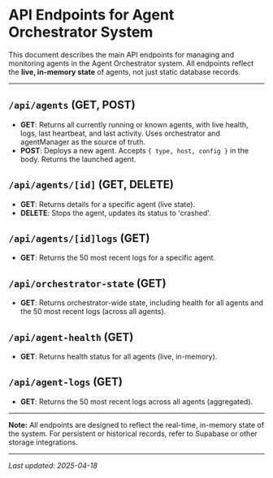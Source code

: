 # API Endpoints for Agent Orchestrator System

This document describes the main API endpoints for managing and monitoring agents in the Agent Orchestrator system. All endpoints reflect the **live, in-memory state** of agents, not just static database records.

---

## `/api/agents` (GET, POST)

- **GET**: Returns all currently running or known agents, with live health, logs, last heartbeat, and last activity. Uses orchestrator and agentManager as the source of truth.
- **POST**: Deploys a new agent. Accepts `{ type, host, config }` in the body. Returns the launched agent.

## `/api/agents/[id]` (GET, DELETE)

- **GET**: Returns details for a specific agent (live state).
- **DELETE**: Stops the agent, updates its status to 'crashed'.

## `/api/agents/[id]logs` (GET)

- **GET**: Returns the 50 most recent logs for a specific agent.

## `/api/orchestrator-state` (GET)

- **GET**: Returns orchestrator-wide state, including health for all agents and the 50 most recent logs (across all agents).

## `/api/agent-health` (GET)

- **GET**: Returns health status for all agents (live, in-memory).

## `/api/agent-logs` (GET)

- **GET**: Returns the 50 most recent logs across all agents (aggregated).

---

**Note:** All endpoints are designed to reflect the real-time, in-memory state of the system. For persistent or historical records, refer to Supabase or other storage integrations.

---

_Last updated: 2025-04-18_

